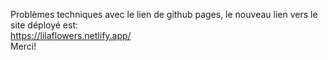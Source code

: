 Problèmes techniques avec le lien de github pages, le nouveau lien vers le site déployé est:<br>
https://lilaflowers.netlify.app/<br>
Merci!
